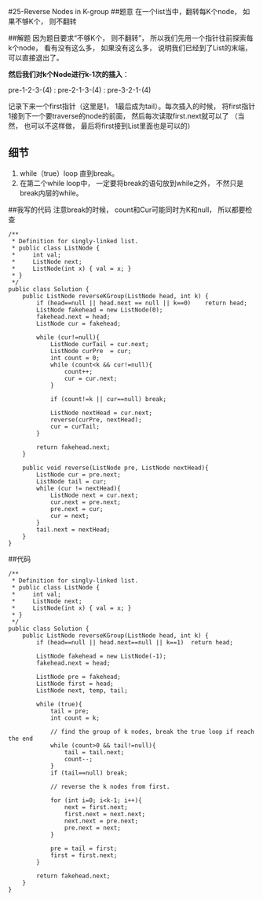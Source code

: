 #25-Reverse Nodes in K-group
##题意
在一个list当中，翻转每K个node， 如果不够K个， 则不翻转

##解题
因为题目要求“不够K个， 则不翻转”， 所以我们先用一个指针往前探索每k个node， 看有没有这么多， 如果没有这么多， 说明我们已经到了List的末端， 可以直接退出了。

**然后我们对k个Node进行k-1次的插入**：

pre-1-2-3-(4) : pre-2-1-3-(4) : pre-3-2-1-(4)

记录下来一个first指针（这里是1， 1最后成为tail）。每次插入的时候， 将first指针1接到下一个要traverse的node的前面， 然后每次读取first.next就可以了 （当然， 也可以不这样做， 最后将first接到List里面也是可以的）

## 细节
1. while（true）loop 直到break。 
2. 在第二个while loop中， 一定要将break的语句放到while之外， 不然只是break内层的while。

##我写的代码 注意break的时候， count和Cur可能同时为K和null， 所以都要检查

```
/**
 * Definition for singly-linked list.
 * public class ListNode {
 *     int val;
 *     ListNode next;
 *     ListNode(int x) { val = x; }
 * }
 */
public class Solution {
    public ListNode reverseKGroup(ListNode head, int k) {
        if (head==null || head.next == null || k==0)    return head;
        ListNode fakehead = new ListNode(0);
        fakehead.next = head;
        ListNode cur = fakehead;
        
        while (cur!=null){
            ListNode curTail = cur.next;
            ListNode curPre  = cur;
            int count = 0;
            while (count<k && cur!=null){
                count++;
                cur = cur.next;
            }
            
            if (count!=k || cur==null) break;
            
            ListNode nextHead = cur.next;
            reverse(curPre, nextHead);
            cur = curTail;
        }
        
        return fakehead.next;
    }
    
    public void reverse(ListNode pre, ListNode nextHead){
        ListNode cur = pre.next;
        ListNode tail = cur;
        while (cur != nextHead){
            ListNode next = cur.next;
            cur.next = pre.next;
            pre.next = cur;
            cur = next;
        }
        tail.next = nextHead;
    }
}
```

##代码
```
/**
 * Definition for singly-linked list.
 * public class ListNode {
 *     int val;
 *     ListNode next;
 *     ListNode(int x) { val = x; }
 * }
 */
public class Solution {
    public ListNode reverseKGroup(ListNode head, int k) {
        if (head==null || head.next==null || k==1)  return head;
        
        ListNode fakehead = new ListNode(-1);
        fakehead.next = head;
        
        ListNode pre = fakehead;
        ListNode first = head;
        ListNode next, temp, tail;
        
        while (true){
            tail = pre;
            int count = k;
            
            // find the group of k nodes, break the true loop if reach the end
            while (count>0 && tail!=null){
                tail = tail.next;
                count--;
            }
            if (tail==null) break;
            
            // reverse the k nodes from first.
            
            for (int i=0; i<k-1; i++){
                next = first.next;
                first.next = next.next;
                next.next = pre.next;
                pre.next = next;
            }
            
            pre = tail = first;
            first = first.next;
        }
        
        return fakehead.next;
    }
}
```